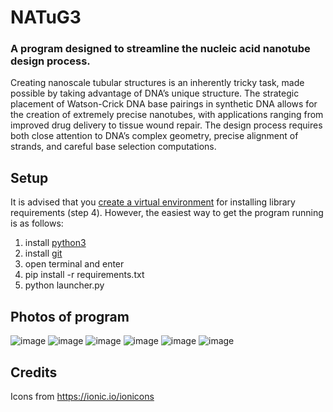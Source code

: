 # NATuG3

### A program designed to streamline the nucleic acid nanotube design process.

Creating nanoscale tubular structures is an inherently tricky task, made possible by taking advantage of DNA’s unique structure. The strategic placement of Watson-Crick DNA base pairings in synthetic DNA allows for the creation of extremely precise nanotubes, with applications ranging from improved drug delivery to tissue wound repair. The design process requires both close attention to DNA’s complex geometry, precise alignment of strands, and careful base selection computations.

## Setup
It is advised that you [create a virtual environment](https://docs.python.org/3/library/venv.html) for installing library requirements (step 4). However, the easiest way to get the program running is as follows:
1) install [python3](https://www.python.org/downloads/)
2) install [git](https://git-scm.com/downloads)
3) open terminal and enter
4) pip install -r requirements.txt
5) python launcher.py

## Photos of program
![image](https://user-images.githubusercontent.com/108041238/203201243-f633ce8e-94ce-4f30-aa51-4a84f177c3b9.png)
![image](https://user-images.githubusercontent.com/108041238/203201267-cf6abfd0-7391-436e-85c5-cfb4df532376.png)
![image](https://user-images.githubusercontent.com/108041238/203201277-b3001b52-3fb9-4737-b3b0-8876089a1de0.png)
![image](https://user-images.githubusercontent.com/108041238/203203049-df2e7c59-3c79-4f1d-ad81-e98e295e818e.png)
![image](https://user-images.githubusercontent.com/108041238/203203084-02aba40c-aed9-4629-98e2-2b6a99abb02c.png)
![image](https://user-images.githubusercontent.com/108041238/203203315-d6f45bb3-d4d2-49ce-83a6-973ba5c0bd25.png)

## Credits

Icons from https://ionic.io/ionicons
